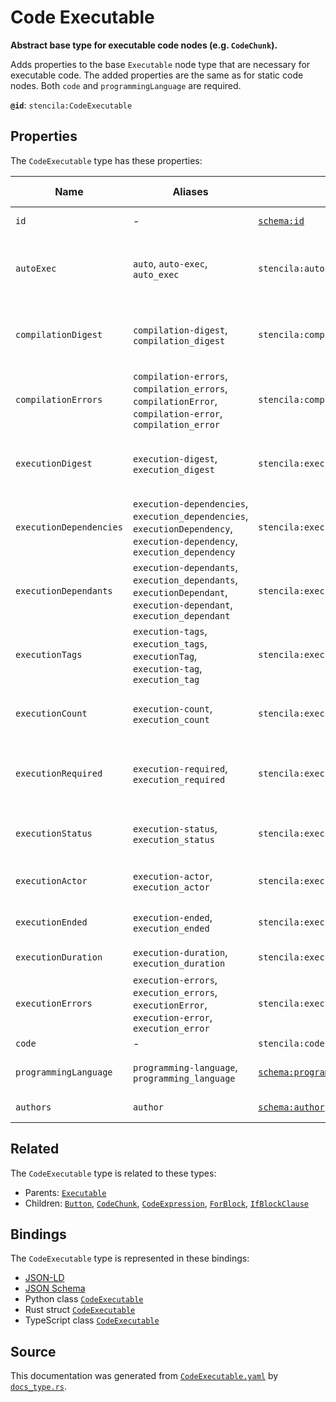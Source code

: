 # Code Executable

**Abstract base type for executable code nodes (e.g. `CodeChunk`).**

Adds properties to the base `Executable` node type that are necessary for executable code.
The added properties are the same as for static code nodes. Both `code` and `programmingLanguage` are required.


**`@id`**: `stencila:CodeExecutable`

## Properties

The `CodeExecutable` type has these properties:

| Name                    | Aliases                                                                                                                   | `@id`                                                                  | Type                                                                                                                        | Description                                                          | Inherited from                                                                                          |
| ----------------------- | ------------------------------------------------------------------------------------------------------------------------- | ---------------------------------------------------------------------- | --------------------------------------------------------------------------------------------------------------------------- | -------------------------------------------------------------------- | ------------------------------------------------------------------------------------------------------- |
| `id`                    | -                                                                                                                         | [`schema:id`](https://schema.org/id)                                   | [`String`](https://github.com/stencila/stencila/blob/main/docs/reference/schema/data/string.md)                             | The identifier for this item.                                        | [`Entity`](https://github.com/stencila/stencila/blob/main/docs/reference/schema/other/entity.md)        |
| `autoExec`              | `auto`, `auto-exec`, `auto_exec`                                                                                          | `stencila:autoExec`                                                    | [`AutomaticExecution`](https://github.com/stencila/stencila/blob/main/docs/reference/schema/flow/automatic-execution.md)    | Under which circumstances the code should be automatically executed. | [`Executable`](https://github.com/stencila/stencila/blob/main/docs/reference/schema/flow/executable.md) |
| `compilationDigest`     | `compilation-digest`, `compilation_digest`                                                                                | `stencila:compilationDigest`                                           | [`CompilationDigest`](https://github.com/stencila/stencila/blob/main/docs/reference/schema/flow/compilation-digest.md)      | A digest of the content, semantics and dependencies of the node.     | [`Executable`](https://github.com/stencila/stencila/blob/main/docs/reference/schema/flow/executable.md) |
| `compilationErrors`     | `compilation-errors`, `compilation_errors`, `compilationError`, `compilation-error`, `compilation_error`                  | `stencila:compilationErrors`                                           | [`CompilationError`](https://github.com/stencila/stencila/blob/main/docs/reference/schema/code/compilation-error.md)*       | Errors generated when compiling the code.                            | [`Executable`](https://github.com/stencila/stencila/blob/main/docs/reference/schema/flow/executable.md) |
| `executionDigest`       | `execution-digest`, `execution_digest`                                                                                    | `stencila:executionDigest`                                             | [`CompilationDigest`](https://github.com/stencila/stencila/blob/main/docs/reference/schema/flow/compilation-digest.md)      | The `compilationDigest` of the node when it was last executed.       | [`Executable`](https://github.com/stencila/stencila/blob/main/docs/reference/schema/flow/executable.md) |
| `executionDependencies` | `execution-dependencies`, `execution_dependencies`, `executionDependency`, `execution-dependency`, `execution_dependency` | `stencila:executionDependencies`                                       | [`ExecutionDependency`](https://github.com/stencila/stencila/blob/main/docs/reference/schema/flow/execution-dependency.md)* | The upstream dependencies of this node.                              | [`Executable`](https://github.com/stencila/stencila/blob/main/docs/reference/schema/flow/executable.md) |
| `executionDependants`   | `execution-dependants`, `execution_dependants`, `executionDependant`, `execution-dependant`, `execution_dependant`        | `stencila:executionDependants`                                         | [`ExecutionDependant`](https://github.com/stencila/stencila/blob/main/docs/reference/schema/flow/execution-dependant.md)*   | The downstream dependants of this node.                              | [`Executable`](https://github.com/stencila/stencila/blob/main/docs/reference/schema/flow/executable.md) |
| `executionTags`         | `execution-tags`, `execution_tags`, `executionTag`, `execution-tag`, `execution_tag`                                      | `stencila:executionTags`                                               | [`ExecutionTag`](https://github.com/stencila/stencila/blob/main/docs/reference/schema/flow/execution-tag.md)*               | Tags in the code which affect its execution.                         | [`Executable`](https://github.com/stencila/stencila/blob/main/docs/reference/schema/flow/executable.md) |
| `executionCount`        | `execution-count`, `execution_count`                                                                                      | `stencila:executionCount`                                              | [`Integer`](https://github.com/stencila/stencila/blob/main/docs/reference/schema/data/integer.md)                           | A count of the number of times that the node has been executed.      | [`Executable`](https://github.com/stencila/stencila/blob/main/docs/reference/schema/flow/executable.md) |
| `executionRequired`     | `execution-required`, `execution_required`                                                                                | `stencila:executionRequired`                                           | [`ExecutionRequired`](https://github.com/stencila/stencila/blob/main/docs/reference/schema/flow/execution-required.md)      | Whether, and why, the code requires execution or re-execution.       | [`Executable`](https://github.com/stencila/stencila/blob/main/docs/reference/schema/flow/executable.md) |
| `executionStatus`       | `execution-status`, `execution_status`                                                                                    | `stencila:executionStatus`                                             | [`ExecutionStatus`](https://github.com/stencila/stencila/blob/main/docs/reference/schema/flow/execution-status.md)          | Status of the most recent, including any current, execution.         | [`Executable`](https://github.com/stencila/stencila/blob/main/docs/reference/schema/flow/executable.md) |
| `executionActor`        | `execution-actor`, `execution_actor`                                                                                      | `stencila:executionActor`                                              | [`String`](https://github.com/stencila/stencila/blob/main/docs/reference/schema/data/string.md)                             | The id of the actor that the node was last executed by.              | [`Executable`](https://github.com/stencila/stencila/blob/main/docs/reference/schema/flow/executable.md) |
| `executionEnded`        | `execution-ended`, `execution_ended`                                                                                      | `stencila:executionEnded`                                              | [`Timestamp`](https://github.com/stencila/stencila/blob/main/docs/reference/schema/data/timestamp.md)                       | The timestamp when the last execution ended.                         | [`Executable`](https://github.com/stencila/stencila/blob/main/docs/reference/schema/flow/executable.md) |
| `executionDuration`     | `execution-duration`, `execution_duration`                                                                                | `stencila:executionDuration`                                           | [`Duration`](https://github.com/stencila/stencila/blob/main/docs/reference/schema/data/duration.md)                         | Duration of the last execution.                                      | [`Executable`](https://github.com/stencila/stencila/blob/main/docs/reference/schema/flow/executable.md) |
| `executionErrors`       | `execution-errors`, `execution_errors`, `executionError`, `execution-error`, `execution_error`                            | `stencila:executionErrors`                                             | [`ExecutionError`](https://github.com/stencila/stencila/blob/main/docs/reference/schema/code/execution-error.md)*           | Errors when executing the node.                                      | [`Executable`](https://github.com/stencila/stencila/blob/main/docs/reference/schema/flow/executable.md) |
| `code`                  | -                                                                                                                         | `stencila:code`                                                        | [`Cord`](https://github.com/stencila/stencila/blob/main/docs/reference/schema/data/cord.md)                                 | The code.                                                            | -                                                                                                       |
| `programmingLanguage`   | `programming-language`, `programming_language`                                                                            | [`schema:programmingLanguage`](https://schema.org/programmingLanguage) | [`String`](https://github.com/stencila/stencila/blob/main/docs/reference/schema/data/string.md)                             | The programming language of the code.                                | -                                                                                                       |
| `authors`               | `author`                                                                                                                  | [`schema:author`](https://schema.org/author)                           | [`Author`](https://github.com/stencila/stencila/blob/main/docs/reference/schema/works/author.md)*                           | The authors of the executable code.                                  | -                                                                                                       |

## Related

The `CodeExecutable` type is related to these types:

- Parents: [`Executable`](https://github.com/stencila/stencila/blob/main/docs/reference/schema/flow/executable.md)
- Children: [`Button`](https://github.com/stencila/stencila/blob/main/docs/reference/schema/flow/button.md), [`CodeChunk`](https://github.com/stencila/stencila/blob/main/docs/reference/schema/code/code-chunk.md), [`CodeExpression`](https://github.com/stencila/stencila/blob/main/docs/reference/schema/code/code-expression.md), [`ForBlock`](https://github.com/stencila/stencila/blob/main/docs/reference/schema/flow/for-block.md), [`IfBlockClause`](https://github.com/stencila/stencila/blob/main/docs/reference/schema/flow/if-block-clause.md)

## Bindings

The `CodeExecutable` type is represented in these bindings:

- [JSON-LD](https://stencila.org/CodeExecutable.jsonld)
- [JSON Schema](https://stencila.org/CodeExecutable.schema.json)
- Python class [`CodeExecutable`](https://github.com/stencila/stencila/blob/main/python/python/stencila/types/code_executable.py)
- Rust struct [`CodeExecutable`](https://github.com/stencila/stencila/blob/main/rust/schema/src/types/code_executable.rs)
- TypeScript class [`CodeExecutable`](https://github.com/stencila/stencila/blob/main/ts/src/types/CodeExecutable.ts)

## Source

This documentation was generated from [`CodeExecutable.yaml`](https://github.com/stencila/stencila/blob/main/schema/CodeExecutable.yaml) by [`docs_type.rs`](https://github.com/stencila/stencila/blob/main/rust/schema-gen/src/docs_type.rs).
